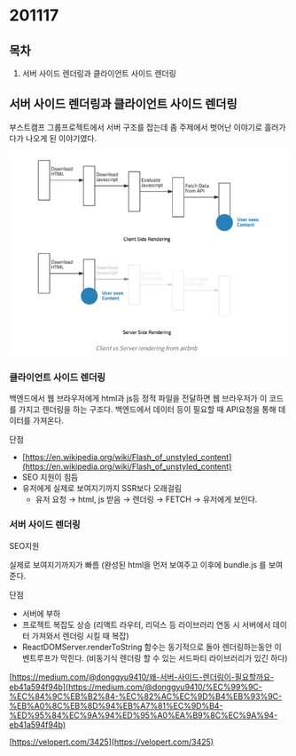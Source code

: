 # 201117

## 목차

1. 서버 사이드 렌더링과 클라이언트 사이드 렌더링

## 서버 사이드 렌더링과 클라이언트 사이드 렌더링

부스트캠프 그룹프로젝트에서 서버 구조를 잡는데 좀 주제에서 벗어난 이야기로 흘러가다가 나오게 된 이야기였다. 

![201117%203c6fadfbeab341008511e0f44e98d9e0/Untitled.png](201117%203c6fadfbeab341008511e0f44e98d9e0/Untitled.png)

### 클라이언트 사이드 렌더링

백엔드에서 웹 브라우저에게 html과 js등 정적 파일을 전달하면 웹 브라우저가 이 코드를 가지고 렌더링을 하는 구조다. 백엔드에서 데이터 등이 필요할 때 API요청을 통해 데이터를 가져온다. 

단점 

- [https://en.wikipedia.org/wiki/Flash_of_unstyled_content](https://en.wikipedia.org/wiki/Flash_of_unstyled_content)
- SEO 지원이 힘듬
- 유저에게 실제로 보여지기까지 SSR보다 오래걸림
    - 유저 요청 → html, js 받음 → 렌더링 → FETCH → 유저에게 보인다.

### 서버 사이드 렌더링

SEO지원

실제로 보여지기까지가 빠름 (완성된 html을 먼저 보여주고 이후에 bundle.js 를 보여준다. 

단점

- 서버에 부하
- 프로젝트 복잡도 상승 (리액트 라우터, 리덕스 등 라이브러리 연동 시 서버에서 데이터 가져와서 렌더링 시킬 때 복잡)
- ReactDOMServer.renderToString 함수는 동기적으로 돌아 렌더링하는동안 이벤트루프가 막힌다. (비동기식 렌더링 할 수 있는 서드파티 라이브러리가 있긴 하다)

[https://medium.com/@donggyu9410/왜-서버-사이드-렌더링이-필요할까요-eb41a594f94b](https://medium.com/@donggyu9410/%EC%99%9C-%EC%84%9C%EB%B2%84-%EC%82%AC%EC%9D%B4%EB%93%9C-%EB%A0%8C%EB%8D%94%EB%A7%81%EC%9D%B4-%ED%95%84%EC%9A%94%ED%95%A0%EA%B9%8C%EC%9A%94-eb41a594f94b)

[https://velopert.com/3425](https://velopert.com/3425)